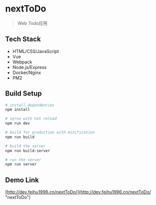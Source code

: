 # nextToDo

> Web Todo应用

## Tech Stack

- HTML/CSS/JavaScript
- Vue
- Webpack
- Node.js/Express
- Docker/Nginx
- PM2

## Build Setup

``` bash
# install dependencies
npm install

# serve with hot reload
npm run dev

# build for production with minification
npm run build

# build the server
npm run build-server

# run the server
npm run server
```

## Demo Link

[http://dev.feihu1996.cn/nextToDo/](http://dev.feihu1996.cn/nextToDo/ "nextToDo")
